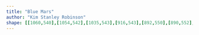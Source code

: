 ```yaml
---
title: "Blue Mars"
author: "Kim Stanley Robinson"
shape: [[1060,540],[1054,542],[1035,543],[916,543],[892,550],[890,552],[889,558],[891,580],[896,600],[896,620],[898,632],[898,670],[900,677],[903,741],[906,761],[909,766],[908,789],[909,806],[915,847],[919,959],[923,1016],[929,1248],[932,1292],[936,1410],[939,1535],[939,1603],[941,1644],[940,1681],[942,1735],[950,1748],[962,1752],[1025,1744],[1121,1736],[1125,1734],[1130,1727],[1131,1660],[1129,1628],[1129,1519],[1127,1490],[1128,1481],[1124,1335],[1121,1143],[1122,1127],[1119,1065],[1120,1043],[1117,939],[1117,846],[1114,764],[1115,732],[1113,684],[1113,627],[1106,571],[1100,551],[1095,546],[1082,541],[1065,540]]
---
```

